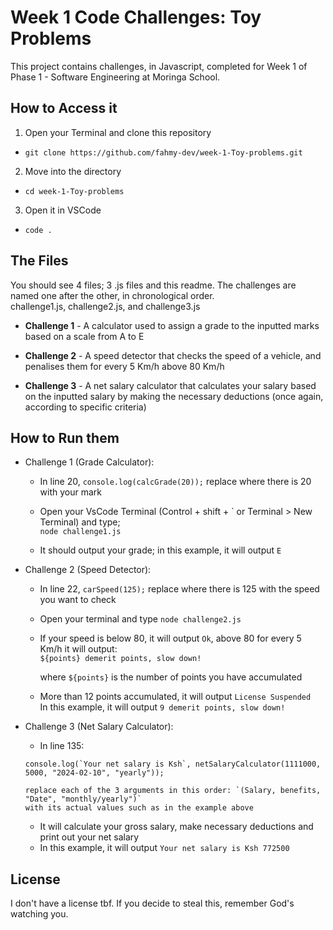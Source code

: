 # Week 1 Code Challenges: Toy Problems
This project contains challenges, in Javascript, completed for Week 1 of Phase 1 - Software Engineering at Moringa School.

## How to Access it
1. Open your Terminal and clone this repository
- `git clone https://github.com/fahmy-dev/week-1-Toy-problems.git`

2. Move into the directory
- `cd week-1-Toy-problems`

3. Open it in VSCode
- `code .`

## The Files
You should see 4 files; 3 .js files and this readme. The challenges are named one after the other, in chronological order.<br> 
challenge1.js, challenge2.js, and challenge3.js
  
- **Challenge 1** - A calculator used to assign a grade to the inputted marks based on a scale from A to E 

- **Challenge 2** - A speed detector that checks the speed of a vehicle, and penalises them for every 5 Km/h above 80 Km/h  

- **Challenge 3** - A net salary calculator that calculates your salary based on the inputted salary by making the necessary deductions (once again, according to specific criteria)

## How to Run them
* Challenge 1 (Grade Calculator):

  - In line 20, `console.log(calcGrade(20));` replace where there is 20 with your mark 
  
  - Open your VsCode Terminal (Control + shift + \` or Terminal > New Terminal) and type;  
  `node challenge1.js` 
  
  - It should output your grade; in this example, it will output `E`

* Challenge 2 (Speed Detector):

  - In line 22, `carSpeed(125);` replace where there is 125 with the speed you want to check
  
  - Open your terminal and type `node challenge2.js`
  
  - If your speed is below 80, it will output `Ok`, above 80 for every 5 Km/h it will output:  
  `${points} demerit points, slow down!`  
    
    where `${points}` is the number of points you have accumulated
  
  - More than 12 points accumulated, it will output `License Suspended`  
   In this example, it will output `9 demerit points, slow down!`

* Challenge 3 (Net Salary Calculator):
  - In line 135:  
  
  ```console.log(`Your net salary is Ksh`, netSalaryCalculator(1111000, 5000, "2024-02-10", "yearly"));```  
    
      replace each of the 3 arguments in this order: `(Salary, benefits, "Date", "monthly/yearly")` 
      with its actual values such as in the example above
  - It will calculate your gross salary, make necessary deductions and print out your net salary  
  - In this example, it will output `Your net salary is Ksh 772500`


## License
I don't have a license tbf. If you decide to steal this, remember God's watching you.
